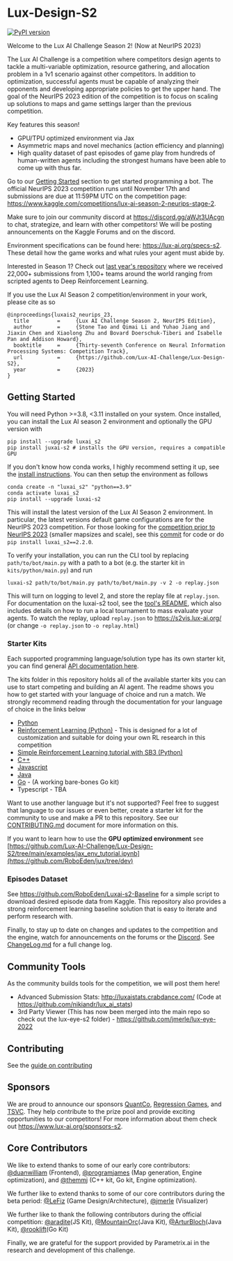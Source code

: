 # Lux-Design-S2

[![PyPI version](https://badge.fury.io/py/luxai_s2.svg)](https://badge.fury.io/py/luxai_s2)

Welcome to the Lux AI Challenge Season 2! (Now at NeurIPS 2023)

The Lux AI Challenge is a competition where competitors design agents to tackle a multi-variable optimization, resource gathering, and allocation problem in a 1v1 scenario against other competitors. In addition to optimization, successful agents must be capable of analyzing their opponents and developing appropriate policies to get the upper hand. The goal of the NeurIPS 2023 edition of the competition is to focus on scaling up solutions to maps and game settings larger than the previous competition. 

Key features this season!
- GPU/TPU optimized environment via Jax
- Asymmetric maps and novel mechanics (action efficiency and planning)
- High quality dataset of past episodes of game play from hundreds of human-written agents including the strongest humans have been able to come up with thus far.

Go to our [Getting Started](#getting-started) section to get started programming a bot. The official NeurIPS 2023 competition runs until November 17th and submissions are due at 11:59PM UTC on the competition page: https://www.kaggle.com/competitions/lux-ai-season-2-neurips-stage-2.

Make sure to join our community discord at https://discord.gg/aWJt3UAcgn to chat, strategize, and learn with other competitors! We will be posting announcements on the Kaggle Forums and on the discord.

Environment specifications can be found here: https://lux-ai.org/specs-s2. These detail how the game works and what rules your agent must abide by.

Interested in Season 1? Check out [last year's repository](https://github.com/Lux-AI-Challenge/Lux-Design-2021) where we received 22,000+ submissions from 1,100+ teams around the world ranging from scripted agents to Deep Reinforcement Learning.

 
If you use the Lux AI Season 2 competition/environment in your work, please cite as so

```
@inproceedings{luxais2_neurips_23,
  title         =     {Lux AI Challenge Season 2, NeurIPS Edition},
  author        =     {Stone Tao and Qimai Li and Yuhao Jiang and Jiaxin Chen and Xiaolong Zhu and Bovard Doerschuk-Tiberi and Isabelle Pan and Addison Howard},
  booktitle     =     {Thirty-seventh Conference on Neural Information Processing Systems: Competition Track},
  url           =     {https://github.com/Lux-AI-Challenge/Lux-Design-S2},
  year          =     {2023}
}
```

## Getting Started

You will need Python >=3.8, <3.11  installed on your system. Once installed, you can install the Lux AI season 2 environment and optionally the GPU version with

```
pip install --upgrade luxai_s2
pip install juxai-s2 # installs the GPU version, requires a compatible GPU
```


If you don't know how conda works, I highly recommend setting it up, see the [install instructions](https://conda.io/projects/conda/en/latest/user-guide/install/index.html#regular-installation). You can then setup the environment as follows

```
conda create -n "luxai_s2" "python==3.9"
conda activate luxai_s2
pip install --upgrade luxai-s2
```


This will install the latest version of the Lux AI Season 2 environment. In particular, the latest versions default game configurations are for the NeurIPS 2023 competition. For those looking for the [competition prior to NeurIPS 2023](https://www.kaggle.com/c/lux-ai-season-2/) (smaller mapsizes and scale), see this [commit](https://github.com/Lux-AI-Challenge/Lux-Design-S2/tree/a96161ad51aaf6ae430b12c14bf81c37ff09dbd7) for code or do `pip install luxai_s2==2.2.0`. 


To verify your installation, you can run the CLI tool by replacing `path/to/bot/main.py` with a path to a bot (e.g. the starter kit in `kits/python/main.py`) and run

```
luxai-s2 path/to/bot/main.py path/to/bot/main.py -v 2 -o replay.json
```

This will turn on logging to level 2, and store the replay file at `replay.json`. For documentation on the luxai-s2 tool, see the [tool's README](https://github.com/Lux-AI-Challenge/Lux-Design-S2/tree/main/luxai_s2/luxai_runner/README.md), which also includes details on how to run a local tournament to mass evaluate your agents. To watch the replay, upload `replay.json` to https://s2vis.lux-ai.org/ (or change `-o replay.json` to `-o replay.html`)

### Starter Kits

Each supported programming language/solution type has its own starter kit, you can find general [API documentation here](https://github.com/Lux-AI-Challenge/Lux-Design-S2/tree/main/kits).

The kits folder in this repository holds all of the available starter kits you can use to start competing and building an AI agent. The readme shows you how to get started with your language of choice and run a match. We strongly recommend reading through the documentation for your language of choice in the links below

- [Python](https://github.com/Lux-AI-Challenge/Lux-Design-S2/tree/main/kits/python/)
- [Reinforcement Learning (Python)](https://github.com/RoboEden/Luxai-s2-Baseline) - This is designed for a lot of customization and suitable for doing your own RL research in this competition
- [Simple Reinforcement Learning tutorial with SB3 (Python)](https://github.com/Lux-AI-Challenge/Lux-Design-S2/tree/main/kits/rl/)
- [C++](https://github.com/Lux-AI-Challenge/Lux-Design-S2/tree/main/kits/cpp/)
- [Javascript](https://github.com/Lux-AI-Challenge/Lux-Design-S2/tree/main/kits/js/)
- [Java](https://github.com/Lux-AI-Challenge/Lux-Design-S2/tree/main/kits/java/)
- [Go](https://github.com/rooklift/golux2/) - (A working bare-bones Go kit)
- Typescript - TBA


Want to use another language but it's not supported? Feel free to suggest that language to our issues or even better, create a starter kit for the community to use and make a PR to this repository. See our [CONTRIBUTING.md](https://github.com/Lux-AI-Challenge/Lux-Design-S2/tree/main/CONTRIBUTING.md) document for more information on this.

If you want to learn how to use the **GPU optimized environment** see [https://github.com/Lux-AI-Challenge/Lux-Design-S2/tree/main/examples/jax_env_tutorial.ipynb](https://github.com/RoboEden/jux/tree/dev)

<!-- For the RL starter kit that trains using the jax env, see https://github.com/Lux-AI-Challenge/Lux-Design-S2/tree/main/kits/rl-sb3-jax-env/ -->

### Episodes Dataset

See https://github.com/RoboEden/Luxai-s2-Baseline for a simple script to download desired episode data from Kaggle. This repository also provides a strong reinforcement learning baseline solution that is easy to iterate and perform research with.

Finally, to stay up to date on changes and updates to the competition and the engine, watch for announcements on the forums or the [Discord](https://discord.gg/aWJt3UAcgn). See [ChangeLog.md](https://github.com/Lux-AI-Challenge/Lux-Design-S2/blob/main/ChangeLog.md) for a full change log.

## Community Tools
As the community builds tools for the competition, we will post them here!

- Advanced Submission Stats: http://luxaistats.crabdance.com/ (Code at https://github.com/nikiandr/lux_ai_stats)
- 3rd Party Viewer (This has now been merged into the main repo so check out the lux-eye-s2 folder) - https://github.com/jmerle/lux-eye-2022

## Contributing
See the [guide on contributing](https://github.com/Lux-AI-Challenge/Lux-Design-S2/blob/main/CONTRIBUTING.md)

## Sponsors

We are proud to announce our sponsors [QuantCo](https://quantco.com/), [Regression Games](https://www.regression.gg/), and [TSVC](https://tsvcap.com). They help contribute to the prize pool and provide exciting opportunities to our competitors! For more information about them check out https://www.lux-ai.org/sponsors-s2.

## Core Contributors

We like to extend thanks to some of our early core contributors: [@duanwilliam](https://github.com/duanwilliam) (Frontend), [@programjames](https://github.com/programjames) (Map generation, Engine optimization), and [@themmj](https://github.com/themmj) (C++ kit, Go kit, Engine optimization).

We further like to extend thanks to some of our core contributors during the beta period: [@LeFiz](https://github.com/LeFiz) (Game Design/Architecture), [@jmerle](https://github.com/jmerle) (Visualizer)

We further like to thank the following contributors during the official competition: [@aradite](https://github.com/paradite)(JS Kit), [@MountainOrc](https://github.com/MountainOrc)(Java Kit), [@ArturBloch](https://github.com/ArturBloch)(Java Kit), [@rooklift](https://github.com/rooklift)(Go Kit)

Finally, we are grateful for the support provided by Parametrix.ai in the research and development of this challenge.
